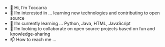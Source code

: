 - 👋 Hi, I’m Toccarra
- 👀 I’m interested in ... learning new technologies and contributing to open source
- 🌱 I’m currently learning ... Python, Java, HTML, JavaScript
- 💞️ I’m looking to collaborate on open source projects based on fun and knowledge-sharing
- 📫 How to reach me ...

<!---
Toccarra/Toccarra is a ✨ special ✨ repository because its `README.md` (this file) appears on your GitHub profile.
You can click the Preview link to take a look at your changes.
--->
